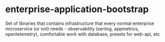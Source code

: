 # enterprise-application-bootstrap
Set of libraries that contains infrastructure that every normal enterprise microservice (or not) needs - observability (serilog, appmetrics, opentelemetry), comfortable work with database, presets for web-api, etc

